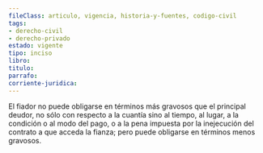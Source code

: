 ```yaml
---
fileClass: articulo, vigencia, historia-y-fuentes, codigo-civil
tags:
- derecho-civil
- derecho-privado
estado: vigente
tipo: inciso
libro:
titulo:
parrafo:
corriente-juridica:
---
```

El fiador no puede obligarse en términos más gravosos que el principal deudor, no sólo con respecto a la cuantía sino al tiempo, al lugar, a la condición o al modo del pago, o a la pena impuesta por la inejecución del contrato a que acceda la fianza; pero puede obligarse en términos menos gravosos.